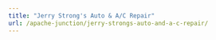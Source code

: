 ```yaml
---
title: "Jerry Strong's Auto & A/C Repair"
url: /apache-junction/jerry-strongs-auto-and-a-c-repair/
---
```

